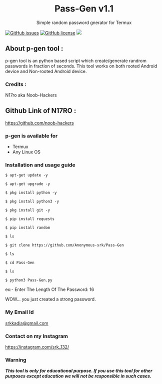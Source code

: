<h1 align="center">Pass-Gen v1.1</h1>
<p align="center">
      Simple random password gnerator for Termux
</p>
<a href="https://github.com/Anonymous-srk/Pass-Gen/issues"><img alt="GitHub issues" src="https://img.shields.io/github/issues/Anonymous-srk/Pass-Gen"></a>
<a href="https://github.com/Anonymous-srk/Pass-Gen/blob/master/LICENSE"><img alt="GitHub license" src="https://img.shields.io/github/license/Anonymous-srk/Pass-Gen"></a>
<img src=”/home/srk/Pictures/ps.png” />




## About p-gen tool :

p-gen tool is an python based script which create/generate randrom passwords in fraction of seconds. This tool works on both rooted Android device and Non-rooted Android device.

### Credits : 
N17ro aka Noob-Hackers

## Github Link of N17RO : 
https://github.com/noob-hackers

### p-gen is available for

* Termux
* Any Linux OS

### Installation and usage guide
```
$ apt-get update -y
```
```
$ apt-get upgrade -y
```
```
$ pkg install python -y 
```
```
$ pkg install python3 -y
```
```
$ pkg install git -y
```
```
$ pip install requests
```
```
$ pip install random
```
```
$ ls
```
```
$ git clone https://github.com/Anonymous-srk/Pass-Gen
```
```
$ ls
```
```
$ cd Pass-Gen
```
```
$ ls
```
```
$ python3 Pass-Gen.py
```
ex:- Enter The Length Of The Password: 16

WOW... you just created a strong password.

### My Email Id
srkkadia@gmail.com

### Contact on my Instagram 
https://instagram.com/srk_132/

### Warning

***This tool is only for educational purpose. If you use this tool for other purposes except education we will not be responsible in such cases.***

